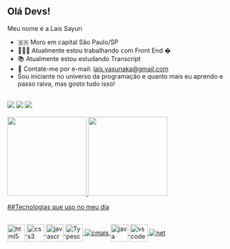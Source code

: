 ## Olá Devs!

Meu nome é a Lais Sayuri 
* 🇧🇷    Moro em capital São Paulo/SP
* 👩🏻‍💻    Atualmente estou trabalhando com Front End �
* 📚    Atualmente estou estudando Transcript 
* 📧    Contate-me por e-mail: lais.yasunaka@gmail.com
* Sou iniciante no universo da programação e quanto mais eu aprendo e passo raiva, mas gosto tudo isso!  

<div style="display: inline_block"><br/>    
    <a href="https://www.linkedin.com/in/lais-yasunaka-64a87750/" target="_blank"><img src="https://img.shields.io/badge/-LinkedIn-%230077B5?style=for-the-badge&logo=linkedin&logoColor=white" target="_blank"></a>  
    <a href = "mailto:lais.yasunaka@gmail.com"><img src="https://img.shields.io/badge/Gmail-D14836?style=for-the-badge&logo=gmail&logoColor=white" target="_blank"></a>
    <a href = "https://github.com/Laisayuri"> <img src="https://img.shields.io/badge/GitHub-100000?style=for-the-badge&logo=github&logoColor=white" target="_bank" /></a>
</div></br>
  
  <div>
    <a href="https://beacons.ai/laisayuri">
    <img height="180em" src="https://github-readme-stats.vercel.app/api?username=laisayuri&show_icons=true&theme=dracula"&include_all_commits=true&count_private=true" />
    <img height=180em" src="https://github-readme-stats.vercel.app/api/top-langs/?username=laisayuri&layout=compact&langs_count=16&theme=dracula" />

   
  
##Tecnologias que uso no meu dia
  
<div style="display: inline_block"><br/>    
    <img align="center" alt="html5" img src="https://cdn.jsdelivr.net/gh/devicons/devicon/icons/html5/html5-original.svg" width="40" height="40" />
    <img align="center" alt="css3" src="https://cdn.jsdelivr.net/gh/devicons/devicon/icons/css3/css3-original.svg" width="40" height="40"/>
    <img align="center" alt="javascrpit" src="https://cdn.jsdelivr.net/gh/devicons/devicon/icons/javascript/javascript-original.svg" width="40" height="40"/>
    <img align="center" alt="Typescript" img src="https://cdn.jsdelivr.net/gh/devicons/devicon/icons/typescript/typescript-original.svg" width="40" height="40"/>
    <img align="center" alt="cmais" src="https://img.shields.io/badge/C%23-239120?style=for-the-badge&logo=c-sharp&logoColor=white" />
    <img align="center" alt="java" src="https://cdn.jsdelivr.net/gh/devicons/devicon/icons/java/java-original.svg" width="40" height="40"/>
    <img align="center" alt="vscode" img src="https://cdn.jsdelivr.net/gh/devicons/devicon/icons/vscode/vscode-original.svg" width="40" height="40"/>
    <img align="center" alt="net" src="https://img.shields.io/badge/.NET-5C2D91?style=for-the-badge&logo=.net&logoColor=white" />
</div></br>
